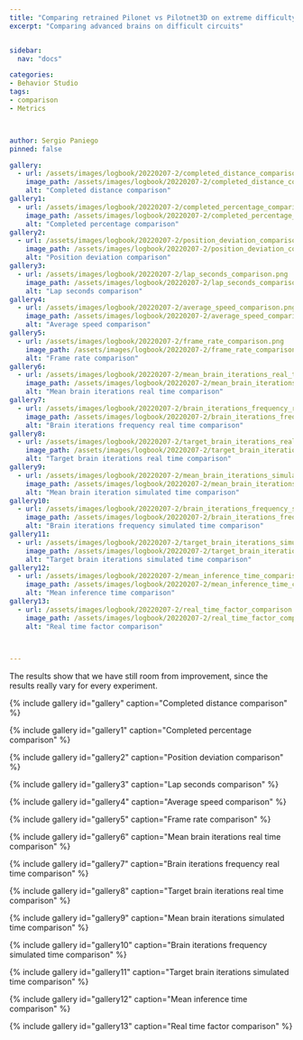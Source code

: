 ```yaml
---
title: "Comparing retrained Pilonet vs Pilotnet3D on extreme difficulty circuits"
excerpt: "Comparing advanced brains on difficult circuits"


sidebar:
  nav: "docs"

categories:
- Behavior Studio
tags:
- comparison
- Metrics



author: Sergio Paniego
pinned: false

gallery:
  - url: /assets/images/logbook/20220207-2/completed_distance_comparison.png
    image_path: /assets/images/logbook/20220207-2/completed_distance_comparison.png
    alt: "Completed distance comparison"
gallery1:
  - url: /assets/images/logbook/20220207-2/completed_percentage_comparison.png
    image_path: /assets/images/logbook/20220207-2/completed_percentage_comparison.png
    alt: "Completed percentage comparison"
gallery2:
  - url: /assets/images/logbook/20220207-2/position_deviation_comparison.png
    image_path: /assets/images/logbook/20220207-2/position_deviation_comparison.png
    alt: "Position deviation comparison"
gallery3:
  - url: /assets/images/logbook/20220207-2/lap_seconds_comparison.png
    image_path: /assets/images/logbook/20220207-2/lap_seconds_comparison.png
    alt: "Lap seconds comparison"
gallery4:
  - url: /assets/images/logbook/20220207-2/average_speed_comparison.png
    image_path: /assets/images/logbook/20220207-2/average_speed_comparison.png
    alt: "Average speed comparison"    
gallery5:
  - url: /assets/images/logbook/20220207-2/frame_rate_comparison.png
    image_path: /assets/images/logbook/20220207-2/frame_rate_comparison.png
    alt: "Frame rate comparison"
gallery6:
  - url: /assets/images/logbook/20220207-2/mean_brain_iterations_real_time_comparison.png
    image_path: /assets/images/logbook/20220207-2/mean_brain_iterations_real_time_comparison.png
    alt: "Mean brain iterations real time comparison"
gallery7:
  - url: /assets/images/logbook/20220207-2/brain_iterations_frequency_real_time_comparison.png
    image_path: /assets/images/logbook/20220207-2/brain_iterations_frequency_real_time_comparison.png
    alt: "Brain iterations frequency real time comparison"
gallery8:
  - url: /assets/images/logbook/20220207-2/target_brain_iterations_real_time_comparison.png
    image_path: /assets/images/logbook/20220207-2/target_brain_iterations_real_time_comparison.png
    alt: "Target brain iterations real time comparison"
gallery9:
  - url: /assets/images/logbook/20220207-2/mean_brain_iterations_simulated_time_comparison.png
    image_path: /assets/images/logbook/20220207-2/mean_brain_iterations_simulated_time_comparison.png
    alt: "Mean brain iteration simulated time comparison"
gallery10:
  - url: /assets/images/logbook/20220207-2/brain_iterations_frequency_simulated_time_comparison.png
    image_path: /assets/images/logbook/20220207-2/brain_iterations_frequency_simulated_time_comparison.png
    alt: "Brain iterations frequency simulated time comparison"
gallery11:
  - url: /assets/images/logbook/20220207-2/target_brain_iterations_simulated_time_comparison.png
    image_path: /assets/images/logbook/20220207-2/target_brain_iterations_simulated_time_comparison.png
    alt: "Target brain iterations simulated time comparison"
gallery12:
  - url: /assets/images/logbook/20220207-2/mean_inference_time_comparison.png
    image_path: /assets/images/logbook/20220207-2/mean_inference_time_comparison.png
    alt: "Mean inference time comparison"
gallery13:
  - url: /assets/images/logbook/20220207-2/real_time_factor_comparison.png
    image_path: /assets/images/logbook/20220207-2/real_time_factor_comparison.png
    alt: "Real time factor comparison"
  


---
```


The results show that we have still room from improvement, since the results really vary for every experiment.

{% include gallery id="gallery" caption="Completed distance comparison" %}

{% include gallery id="gallery1" caption="Completed percentage comparison" %}

{% include gallery id="gallery2" caption="Position deviation comparison" %}

{% include gallery id="gallery3" caption="Lap seconds comparison" %}

{% include gallery id="gallery4" caption="Average speed comparison" %}

{% include gallery id="gallery5" caption="Frame rate comparison" %}

{% include gallery id="gallery6" caption="Mean brain iterations real time comparison" %}

{% include gallery id="gallery7" caption="Brain iterations frequency real time comparison" %}

{% include gallery id="gallery8" caption="Target brain iterations real time comparison" %}

{% include gallery id="gallery9" caption="Mean brain iterations simulated time comparison" %}

{% include gallery id="gallery10" caption="Brain iterations frequency simulated time comparison" %}

{% include gallery id="gallery11" caption="Target brain iterations simulated time comparison" %}

{% include gallery id="gallery12" caption="Mean inference time comparison" %}

{% include gallery id="gallery13" caption="Real time factor comparison" %}